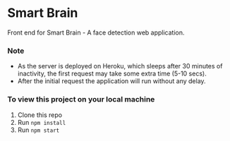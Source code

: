# Smart Brain
Front end for Smart Brain - A face detection web application.  

### Note
- As the server is deployed on Heroku, which sleeps after 30 minutes of inactivity, the first request may take some extra time (5-10 secs).  
- After the initial request the application will run without any delay.  

### To view this project on your local machine 
1. Clone this repo
2. Run `npm install`
3. Run `npm start`